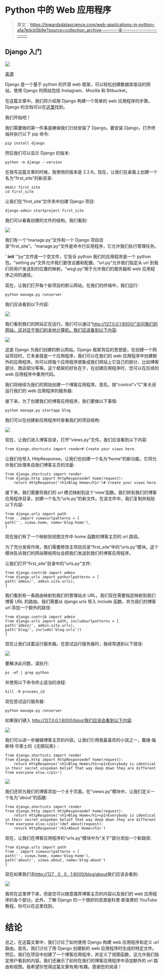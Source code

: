 # Python 中的 Web 应用程序

> 原文：<https://towardsdatascience.com/web-applications-in-python-a1a7edcb5b9e?source=collection_archive---------8----------------------->

## Django 入门

![](img/2204a3c82abbe3b810b16f4c621cc6ca.png)

[来源](https://www.pexels.com/photo/five-bulb-lights-1036936/)

Django 是一个基于 python 的开源 web 框架，可以轻松创建数据库驱动的网站。使用 Django 的网站包括 Instagram、Mozilla 和 Bitbucket。

在这篇文章中，我们将介绍用 Django 构建一个简单的 web 应用程序的步骤。Django 的文档可以在[这里](https://docs.djangoproject.com/en/3.0/)找到。

我们开始吧！

我们需要做的第一件事是确保我们已经安装了 Django。要安装 Django，打开终端并执行以下 pip 命令:

```
pip install django
```

然后我们可以显示 Django 的版本:

```
python -m django --version
```

在我写这篇文章的时候，我使用的版本是 2.2.6。现在，让我们在桌面上创建一个名为“first_site”的新目录:

```
mkdir first_site
cd first_site
```

让我们在“first_site”文件夹中创建 Django 项目:

```
django-admin startproject first_site
```

我们可以看看创建的文件的结构，我们看到:

![](img/e46e50cd0bfce1eb6786c47c4d4589bc.png)

我们有一个“manage.py”文件和一个 Django 项目目录“first_site”。“manage.py”文件是命令行实用程序，它允许我们执行管理任务。

' __init__ '“py”文件是一个空文件，它告诉 python 我们的应用程序是一个 python 包。“setting.py”文件允许我们更改设置和配置。“url.py”允许我们指定从 url 到我们将用户发送到的位置的映射。“wsgi.py”用于允许我们的服务器和 web 应用程序之间的通信。

现在，让我们打开每个新项目的默认网站。在我们的终端中，我们运行:

```
python manage.py runserver
```

我们应该看到以下内容:

![](img/8ef156b8fc27785ba5126cfb8da73426.png)

我们看到我们的网站正在运行。我们可以通过“http://127.0.0.1:8000/”访问我们的网站，这对应于我们的本地计算机。我们应该看到以下内容:

![](img/104a110affa1769e900a3ce6e5bf7e5a.png)

这是 Django 为我们创建的默认网站。Django 框架背后的思想是，在创建一个网站项目时，它本身就是一个应用程序，我们可以在我们的 web 应用程序中创建额外的应用程序。你可以把每个应用程序想象成我们网站上它自己的部分，比如博客部分、商店部分等等。这个框架的好处在于，在创建应用程序时，您可以在后续的 web 应用程序中重用代码。

我们将继续为我们的网站创建一个博客应用程序。首先，按“control”+“C”来关闭运行我们的 web 应用程序的服务器:

接下来，为了创建我们的博客应用程序，我们要做以下事情:

```
python manage.py startapp blog
```

我们可以在创建新应用程序时查看我们的项目结构:

![](img/afcaac2808f3132e60e64b8e5c28556f.png)

现在，让我们进入博客目录，打开“views.py”文件。我们应该看到以下内容:

```
from django.shortcuts import render# Create your views here.
```

让我们也导入 HttpResponse。让我们也创建一个名为“home”的新功能，它将允许我们处理来自我们博客主页的流量:

```
from django.shortcuts import render
from django.http import HttpResponsedef home(request):
    return HttpResponse('<h1>Blog Home</h1>')# Create your views here.
```

接下来，我们需要将我们的 url 模式映射到这个‘view’函数。我们转到我们的博客应用程序目录，创建一个名为“urls.py”的新文件。在该文件中，我们复制并粘贴以下内容:

```
from django.urls import path
from . import viewsurlpatterns = [
path('', views.home, name='blog-home'),
]
```

现在我们有了一个映射到视图文件中 home 函数的博客主页的 url 路径。

为了充分发挥作用，我们需要修改主项目目录“first_site”中的“urls.py”模块。这个模块告诉我们的网站哪些网址会把我们发送到我们的博客应用程序。

让我们打开“first_site”目录中的“urls.py”文件:

```
from django.contrib import admin
from django.urls import pathurlpatterns = [
path('admin/', admin.site.urls),
]
```

我们看到有一条路由映射到我们的管理站点 URL。我们现在需要指定映射到我们博客 URL 的路由。我们需要从 django.urls 导入 include 函数，并为我们的博客 url 添加一个额外的路径:

```
from django.contrib import admin
from django.urls import path, includeurlpatterns = [
path('admin/', admin.site.urls),
path('blog/', include('blog.urls'))
] 
```

现在让我们试着运行服务器。在尝试运行服务器时，我经常遇到以下错误:

![](img/56dbac875e99aa778e64fbbb3005f44a.png)

要解决此问题，请执行:

```
ps -ef | grep python
```

并使用以下命令终止适当的进程:

```
kill -9 procees_id
```

现在尝试运行服务器:

```
python manage.py runserver
```

如果我们键入 http://127.0.0.1:8000/blog/我们应该会看到以下内容:

![](img/ec41466b66496026c32abcf56f7c2b5c.png)

我们可以进一步编辑博客主页的内容。让我们引用我最喜欢的小说之一，戴维·福斯特·华莱士的《无限玩笑》:

```
from django.shortcuts import render
from django.http import HttpResponsedef home(request):
    return HttpResponse('<h1>Blog Home</h1><p1>Everybody is identical in their secret unspoken belief that way deep down they are different from everyone else.</p1>')
```

![](img/834d397f3012ec2ed3f012eb1f32fef5.png)

我们还将为我们的博客添加一个关于页面。在“views.py”模块中，让我们定义一个名为“about”的函数:

```
from django.shortcuts import render
from django.http import HttpResponsedef home(request):
    return HttpResponse('<h1>Blog Home</h1><p1>Everybody is identical in their secret unspoken belief that way deep down they are different from everyone else.</p1>')def about(request):
    return HttpResponse('<h1>About Home</h1>')
```

现在，让我们在博客应用程序的“urls.py”模块中为“关于”部分添加一个新路径:

```
from django.urls import path
from . import viewsurlpatterns = [
path('', views.home, name='blog-home'),
path('about/', views.about, name='blog-about')
]
```

现在如果我们去[http://127 . 0 . 0 . 1:8000/blog/about](http://127.0.0.1:8000/blog/about)我们应该会看到:

![](img/a2ed9b0bfb1f7ae18b0e06ec9fe20f4c.png)

我将在这里停下来，但是您可以随意摆弄博客主页的内容以及我们的 web 应用程序的各个部分。此外，了解 Django 的一个很好的资源是科里·斯查费的 YouTube 教程，你可以在这里找到。

# 结论

总之，在这篇文章中，我们讨论了如何使用 Django 构建 web 应用程序和定义 url 路由。首先，我们讨论了用 Django 创建新的 web 应用程序时生成的特定文件。然后，我们在项目中创建了一个博客应用程序，并定义了视图函数，这允许我们指定用户看到的内容。我们还展示了如何在我们的博客应用程序中添加额外的 url 路由和视图。我希望你觉得这篇文章有用/有趣。感谢您的阅读！
